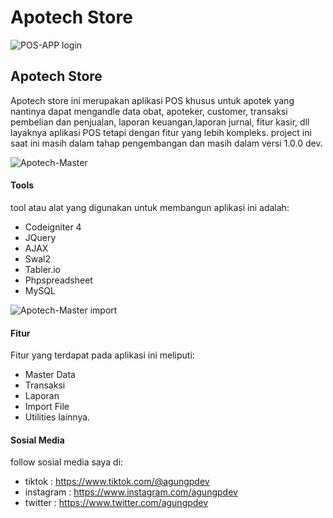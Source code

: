 # Apotech Store
![POS-APP login](https://github.com/agungpdev/pos-apotek/assets/50897936/3ea7bc9d-b471-40b2-9f96-a430ff0fe109)


<h2>Apotech Store</h2>
Apotech store ini merupakan aplikasi POS khusus untuk apotek yang nantinya dapat mengandle data obat, apoteker, customer, transaksi pembelian dan penjualan, laporan keuangan,laporan jurnal, fitur kasir, dll layaknya aplikasi POS tetapi dengan fitur yang lebih kompleks. project ini saat ini masih dalam tahap pengembangan dan masih dalam versi 1.0.0 dev.

![Apotech-Master](https://github.com/agungpdev/pos-apotek/assets/50897936/b4e61659-5a41-4a16-931d-2d704253cbae)
<h4>Tools</h4>

tool atau alat yang digunakan untuk membangun aplikasi ini adalah:
- Codeigniter 4
- JQuery
- AJAX
- Swal2
- Tabler.io
- Phpspreadsheet
- MySQL

![Apotech-Master import](https://github.com/agungpdev/pos-apotek/assets/50897936/bb4f7e76-6a4a-461e-a4c3-895d940843fb)

<h4>Fitur</h4>

Fitur yang terdapat pada aplikasi ini meliputi:
- Master Data
- Transaksi
- Laporan
- Import File
- Utilities lainnya.

<h4>Sosial Media</h4>

follow sosial media saya di:
- tiktok : https://www.tiktok.com/@agungpdev
- instagram : https://www.instagram.com/agungpdev
- twitter : https://www.twitter.com/agungpdev
